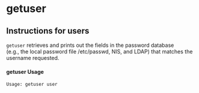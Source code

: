 # getuser #

## Instructions for users ##

`getuser` retrieves and prints out the fields in the password database</br>
(e.g., the local password file /etc/passwd, NIS, and LDAP) that matches the username requested.

#### getuser Usage ####
```
Usage: getuser user
```
